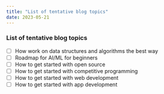 ```yaml
---
title: "List of tentative blog topics"
date: 2023-05-21
---
```


### List of tentative blog topics
- [ ] How work on data structures and algorithms the best way
- [ ] Roadmap for AI/ML for beginners
- [ ] How to get started with open source
- [ ] How to get started with competitive programming
- [ ] How to get started with web development
- [ ] How to get started with app development